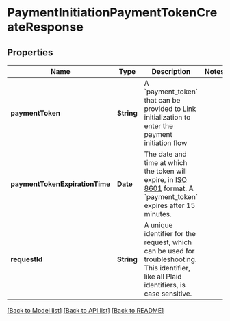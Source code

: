 # PaymentInitiationPaymentTokenCreateResponse

## Properties
Name | Type | Description | Notes
------------ | ------------- | ------------- | -------------
**paymentToken** | **String** | A &#x60;payment_token&#x60; that can be provided to Link initialization to enter the payment initiation flow | 
**paymentTokenExpirationTime** | **Date** | The date and time at which the token will expire, in [ISO 8601](https://wikipedia.org/wiki/ISO_8601) format. A &#x60;payment_token&#x60; expires after 15 minutes. | 
**requestId** | **String** | A unique identifier for the request, which can be used for troubleshooting. This identifier, like all Plaid identifiers, is case sensitive. | 

[[Back to Model list]](../README.md#documentation-for-models) [[Back to API list]](../README.md#documentation-for-api-endpoints) [[Back to README]](../README.md)


